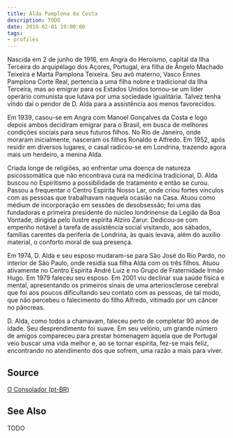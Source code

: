 ```yaml
---
title: Alda Pamplona da Costa
description: TODO
date: 2019-02-01 19:00:00
tags: 
- profiles
---
```



Nascida em 2 de junho de 1916, em Angra do Heroísmo, capital da Ilha Terceira do arquipélago dos Açores, Portugal, era filha de Ângelo Machado Teixeira e Marta Pamplona Teixeira. Seu avô materno, Vasco Ennes Pamplona Corte Real, pertencia a uma filha nobre e tradicional da Ilha Terceira, mas ao emigrar para os Estados Unidos tornou-se um líder operário comunista que lutava por uma sociedade igualitária. Talvez tenha vindo daí o pendor de D. Alda para a assistência aos menos favorecidos.

Em 1939, casou-se em Angra com Manoel Gonçalves da Costa e logo depois ambos decidiram emigrar para o Brasil, em busca de melhores condições sociais para seus futuros filhos. No Rio de Janeiro, onde moraram inicialmente, nasceram os filhos Ronaldo e Alfredo. Em 1952, após residir em diversos lugares, o casal radicou-se em Londrina, trazendo agora mais um herdeiro, a menina Alda.

Criada longe de religiões, ao enfrentar uma doença de natureza psicossomática que não encontrava cura na medicina tradicional, D. Alda buscou no Espiritismo a possibilidade de tratamento e então se curou. Passou a frequentar o Centro Espírita Nosso Lar, onde criou fortes vínculos com as pessoas que trabalhavam naquela ocasião na Casa. Atuou como médium de incorporação em sessões de desobsessão; foi uma das fundadoras e primeira presidente do núcleo londrinense da Legião da Boa Vontade, dirigida pelo ilustre espírita Alziro Zarur. Dedicou-se com empenho notável à tarefa de assistência social visitando, aos sábados, famílias carentes da periferia de Londrina, às quais levava, além do auxílio material, o conforto moral de sua presença.

Em 1974, D. Alda e seu esposo mudaram-se para São José do Rio Pardo, no interior de São Paulo, onde residia sua filha Alda com os três filhos. Atuou ativamente no Centro Espírita André Luiz e no Grupo de Fraternidade Irmão Hugo. Em 1979 faleceu seu esposo. Em 2001 viu declinar sua saúde física e mental, apresentando os primeiros sinais de uma arteriosclerose cerebral que foi aos poucos dificultando seu contato com as pessoas, de tal modo, que não percebeu o falecimento do filho Alfredo, vitimado por um câncer no pâncreas.

D. Alda, como todos a chamavam, faleceu perto de completar 90 anos de idade. Seu desprendimento foi suave. Em seu velório, um grande número de amigos compareceu para prestar homenagem àquela que de Portugal veio buscar uma vida melhor e, ao se tornar espírita, fez-se mais feliz, encontrando no atendimento dos que sofrem, uma razão a mais para viver.

## Source
[O Consolador (pt-BR)](http://www.oconsolador.com.br/linkfixo/biografias/aldapamplona.html)

## See Also
TODO


